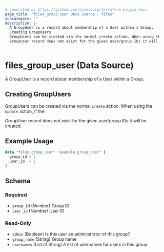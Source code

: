 ```yaml
---
# generated by https://github.com/hashicorp/terraform-plugin-docs
page_title: "files_group_user Data Source - files"
subcategory: ""
description: |-
  A GroupUser is a record about membership of a User within a Group.
  Creating GroupUsers
  GroupUsers can be created via the normal create action. When using the update action, if the
  GroupUser record does not exist for the given user/group IDs it will be created.
---
```


# files_group_user (Data Source)

A GroupUser is a record about membership of a User within a Group.



## Creating GroupUsers

GroupUsers can be created via the normal `create` action. When using the `update` action, if the

GroupUser record does not exist for the given user/group IDs it will be created.

## Example Usage

```terraform
data "files_group_user" "example_group_user" {
  group_id = 1
  user_id  = 1
}
```

<!-- schema generated by tfplugindocs -->
## Schema

### Required

- `group_id` (Number) Group ID
- `user_id` (Number) User ID

### Read-Only

- `admin` (Boolean) Is this user an administrator of this group?
- `group_name` (String) Group name
- `usernames` (List of String) A list of usernames for users in this group
